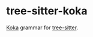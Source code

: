 # tree-sitter-koka

[Koka](https://koka-lang.github.io) grammar for [tree-sitter](https://tree-sitter.github.io/tree-sitter).

